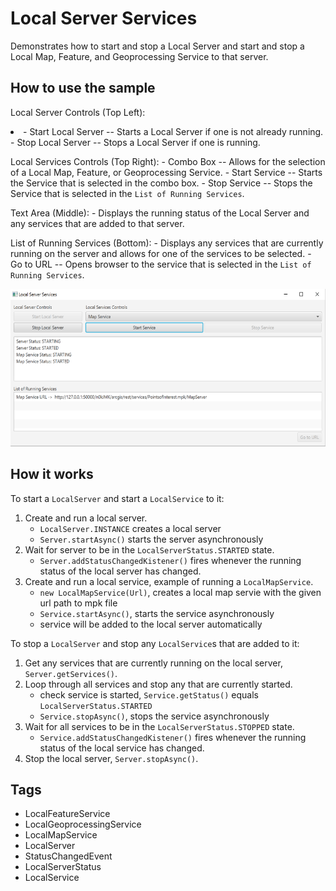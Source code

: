 <h1>Local Server Services</h1>

<p>Demonstrates how to start and stop a Local Server and start and stop a Local Map, Feature, and Geoprocessing Service to that server.</p>

<h2>How to use the sample</h2>

<p>Local Server Controls (Top Left):
  <li>- Start Local Server -- Starts a Local Server if one is not already running.
  - Stop Local Server --  Stops a Local Server if one is running. </p></li>

<p>Local Services Controls (Top Right):
  - Combo Box -- Allows for the selection of a Local Map, Feature, or Geoprocessing Service. 
  - Start Service -- Starts the Service that is selected in the combo box.
  - Stop Service --  Stops the Service that is selected in the <code>List of Running Services</code>.</p>

<p>Text Area (Middle):
  - Displays the running status of the Local Server and any services that are added to that server. </p>

<p>List of Running Services (Bottom):
  - Displays any services that are currently running on the server and allows for one of the services to be selected. 
  - Go to URL -- Opens browser to the service that is selected in the <code>List of Running Services</code>. </p>

<p><img src="LocalServerServices.png" alt="" title="" /></p>

<h2>How it works</h2>

<p>To start a <code>LocalServer</code> and start a <code>LocalService</code> to it:</p>

<ol>
<li>Create and run a local server.
<ul><li><code>LocalServer.INSTANCE</code> creates a local server</li>
<li><code>Server.startAsync()</code> starts the server asynchronously</li></ul></li>
<li>Wait for server to be in the  <code>LocalServerStatus.STARTED</code> state.
<ul><li><code>Server.addStatusChangedKistener()</code> fires whenever the running status of the local server has changed.</li></ul></li>
<li>Create and run a local service, example of running a <code>LocalMapService</code>.
<ul><li><code>new LocalMapService(Url)</code>, creates a local map servie with the given url path to mpk file</li>
<li><code>Service.startAsync()</code>, starts the service asynchronously</li>
<li>service will be added to the local server automatically </li></ul></li>
</ol>

<p>To stop a <code>LocalServer</code> and stop any <code>LocalService</code>s that are added to it:</p>

<ol>
<li>Get any services that are currently running on the local server, <code>Server.getServices()</code>.</li>
<li>Loop through all services and stop any that are currently started.
<ul><li>check service is started, <code>Service.getStatus()</code> equals <code>LocalServerStatus.STARTED</code></li>
<li><code>Service.stopAsync()</code>, stops the service asynchronously</li></ul></li>
<li>Wait for all services to be in the <code>LocalServerStatus.STOPPED</code> state.
<ul><li><code>Service.addStatusChangedKistener()</code> fires whenever the running status of the local service has changed.</li></ul></li>
<li>Stop the local server, <code>Server.stopAsync()</code>.</li>
</ol>

<h2>Tags</h2>

<ul>
<li>LocalFeatureService</li>
<li>LocalGeoprocessingService</li>
<li>LocalMapService</li>
<li>LocalServer</li>
<li>StatusChangedEvent</li>
<li>LocalServerStatus</li>
<li>LocalService</li>
</ul>
